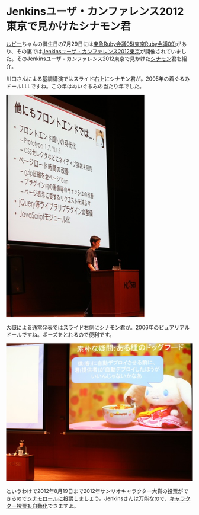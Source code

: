 ﻿Jenkinsユーザ・カンファレンス2012東京で見かけたシナモン君
=========================================================

[ルビー](http://www.puroland.jp/character/ruby)ちゃんの誕生日の7月29日には[東急Ruby会議05(東京Ruby会議09)](http://regional.rubykaigi.org/tokyu05)があり、その裏では[Jenkinsユーザ・カンファレンス2012東京](http://build-shokunin.org/juc2012/)が開催されていました。そのJenkinsユーザ・カンファレンス2012東京で見かけた[シナモン](http://www.puroland.jp/character/cinnamon)君を紹介。

川口さんによる基調講演ではスライド右上にシナモン君が。2005年の着ぐるみドールLLLですね。この年はぬいぐるみの当たり年でした。

![フロントエンドのスライド](https://github.com/ohtake/blog-ameba/raw/master/20120801/5D3A6191.jpg)

大嶽による通常発表ではスライド右側にシナモン君が。2006年のピュアリアルドールですね。ポーズをとれるので便利です。

![ドッグフーディングのスライド](https://github.com/ohtake/blog-ameba/raw/master/20120801/5D3A6389.jpg)

というわけで2012年8月19日まで2012年サンリオキャラクター大賞の投票ができるので[シナモロールに投票](https://sanriocharacterranking.com/vote.php?character_id=77)しましょう。Jenkinsさんは万能なので、[キャラクター投票も自動化](http://ameblo.jp/ohtaket/entry-11250901606.html)できますよ。

